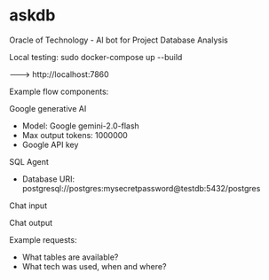 # askdb
Oracle of Technology - AI bot for Project Database Analysis

Local testing:
sudo docker-compose up --build

---> http://localhost:7860

Example flow components:

Google generative AI
- Model: Google gemini-2.0-flash
- Max output tokens: 1000000
- Google API key

SQL Agent
- Database URI: postgresql://postgres:mysecretpassword@testdb:5432/postgres

Chat input

Chat output


Example requests:
- What tables are available?
- What tech was used, when and where?